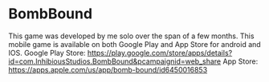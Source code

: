 # BombBound
This game was developed by me solo over the span of a few months. 
This mobile game is available on both Google Play and App Store for android and IOS.
Google Play Store: https://play.google.com/store/apps/details?id=com.InhibiousStudios.BombBound&pcampaignid=web_share
App Store: https://apps.apple.com/us/app/bomb-bound/id6450016853
